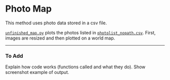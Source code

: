 # Photo Map
This method uses photo data stored in a csv file.

[`unfinished_map.py`](./unfinished_map.py) plots the photos listed in [`photolist_nopath.csv`](./photolist_nopath.csv).  First, images are resized and then plotted on a world map.

----
### To Add
Explain how code works (functions called and what they do).  Show screenshot example of output.